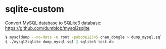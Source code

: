 # sqlite-custom

Convert MySQL database to SQLite3 database: 
https://github.com/dumblob/mysql2sqlite

````bash
$ mysqldump --no-data -u root -pabcde12345 chan_dongle > dump_mysql.sql
$ ./mysql2sqlite dump_mysql.sql | sqlite3 test.db
````
